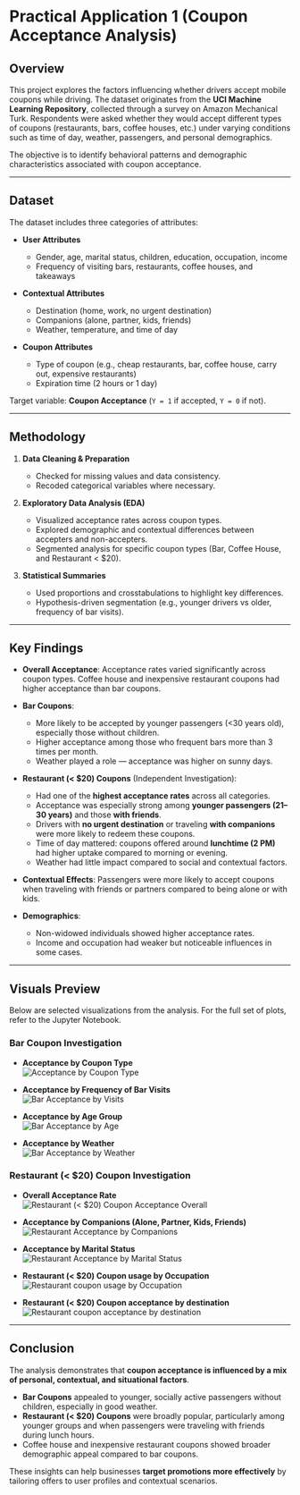 # Practical Application 1 (Coupon Acceptance Analysis)  

## Overview  
This project explores the factors influencing whether drivers accept mobile coupons while driving. The dataset originates from the **UCI Machine Learning Repository**, collected through a survey on Amazon Mechanical Turk. Respondents were asked whether they would accept different types of coupons (restaurants, bars, coffee houses, etc.) under varying conditions such as time of day, weather, passengers, and personal demographics.  

The objective is to identify behavioral patterns and demographic characteristics associated with coupon acceptance.  

---

## Dataset  
The dataset includes three categories of attributes:  

- **User Attributes**  
  - Gender, age, marital status, children, education, occupation, income  
  - Frequency of visiting bars, restaurants, coffee houses, and takeaways  

- **Contextual Attributes**  
  - Destination (home, work, no urgent destination)  
  - Companions (alone, partner, kids, friends)  
  - Weather, temperature, and time of day  

- **Coupon Attributes**  
  - Type of coupon (e.g., cheap restaurants, bar, coffee house, carry out, expensive restaurants)  
  - Expiration time (2 hours or 1 day)  

Target variable: **Coupon Acceptance** (`Y = 1` if accepted, `Y = 0` if not).  

---

## Methodology  
1. **Data Cleaning & Preparation**  
   - Checked for missing values and data consistency.  
   - Recoded categorical variables where necessary.  

2. **Exploratory Data Analysis (EDA)**  
   - Visualized acceptance rates across coupon types.  
   - Explored demographic and contextual differences between accepters and non-accepters.  
   - Segmented analysis for specific coupon types (Bar, Coffee House, and Restaurant < $20).  

3. **Statistical Summaries**  
   - Used proportions and crosstabulations to highlight key differences.  
   - Hypothesis-driven segmentation (e.g., younger drivers vs older, frequency of bar visits).  

---

## Key Findings  
- **Overall Acceptance**: Acceptance rates varied significantly across coupon types. Coffee house and inexpensive restaurant coupons had higher acceptance than bar coupons.  

- **Bar Coupons**:  
  - More likely to be accepted by younger passengers (<30 years old), especially those without children.  
  - Higher acceptance among those who frequent bars more than 3 times per month.  
  - Weather played a role — acceptance was higher on sunny days.  

- **Restaurant (< $20) Coupons** (Independent Investigation):  
  - Had one of the **highest acceptance rates** across all categories.  
  - Acceptance was especially strong among **younger passengers (21–30 years)** and those **with friends**.  
  - Drivers with **no urgent destination** or traveling **with companions** were more likely to redeem these coupons.  
  - Time of day mattered: coupons offered around **lunchtime (2 PM)** had higher uptake compared to morning or evening.  
  - Weather had little impact compared to social and contextual factors.  

- **Contextual Effects**: Passengers were more likely to accept coupons when traveling with friends or partners compared to being alone or with kids.  

- **Demographics**:  
  - Non-widowed individuals showed higher acceptance rates.  
  - Income and occupation had weaker but noticeable influences in some cases.  

---

## Visuals Preview  

Below are selected visualizations from the analysis. For the full set of plots, refer to the Jupyter Notebook.  

### Bar Coupon Investigation  

- **Acceptance by Coupon Type**  
  ![Acceptance by Coupon Type](/Practical_Application_1/images/bar_plot_coupon_type_accepted.png)  
  
- **Acceptance by Frequency of Bar Visits**  
  ![Bar Acceptance by Visits](/Practical_Application_1/images/bar_coupon_freq_bar_visits.png)  

- **Acceptance by Age Group**  
  ![Bar Acceptance by Age](/Practical_Application_1/images/bar_coupon_accept_age.png)  

- **Acceptance by Weather**  
  ![Bar Acceptance by Weather](/Practical_Application_1/images/bar_acceptance_weather.png)  


### Restaurant (< $20) Coupon Investigation  

- **Overall Acceptance Rate**  
  ![Restaurant (< $20) Coupon Acceptance Overall](/Practical_Application_1/images/restaurant_coupon_acceptance.png)  

- **Acceptance by Companions (Alone, Partner, Kids, Friends)**  
  ![Restaurant Acceptance by Companions](/Practical_Application_1/images/restaurant_coupon_occupancy.png)  

- **Acceptance by Marital Status**  
  ![Restaurant Acceptance by Marital Status](/Practical_Application_1/images/restaurant_coupon_marital_status.png)

- **Restaurant (< $20) Coupon usage by Occupation**  
  ![Restaurant coupon usage by Occupation](/Practical_Application_1/images/restaurant_coupon_gender_occupation.png)

- **Restaurant (< $20) Coupon acceptance by destination**  
  ![Restaurant coupon acceptance by destination](/Practical_Application_1/images/restaurant_coupon_destination.png)   

---

## Conclusion  
The analysis demonstrates that **coupon acceptance is influenced by a mix of personal, contextual, and situational factors**.  

- **Bar Coupons** appealed to younger, socially active passengers without children, especially in good weather.  
- **Restaurant (< $20) Coupons** were broadly popular, particularly among younger groups and when passengers were traveling with friends during lunch hours.  
- Coffee house and inexpensive restaurant coupons showed broader demographic appeal compared to bar coupons.  

These insights can help businesses **target promotions more effectively** by tailoring offers to user profiles and contextual scenarios.  
